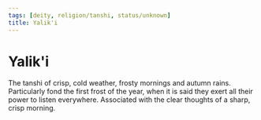 ```yaml
---
tags: [deity, religion/tanshi, status/unknown]
title: Yalik'i
---
```

# Yalik'i

The tanshi of crisp, cold weather, frosty mornings and autumn rains. Particularly fond the first frost of the year, when it is said they exert all their power to listen everywhere. Associated with the clear thoughts of a sharp, crisp morning.

